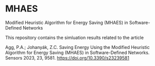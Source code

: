 # MHAES
Modified Heuristic Algorithm for  Energy Saving (MHAES) in Software-Defined Networks 

This repository contains the simluation results related to the article

Agg, P.A.; Johanyák, Z.C. Saving Energy Using the Modified Heuristic Algorithm for Energy Saving (MHAES) in Software-Defined Networks. Sensors 2023, 23, 9581. https://doi.org/10.3390/s23239581 

